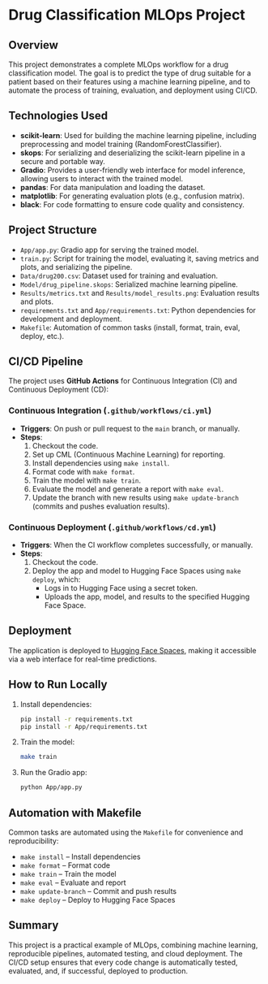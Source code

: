 # Drug Classification MLOps Project

## Overview
This project demonstrates a complete MLOps workflow for a drug classification model. The goal is to predict the type of drug suitable for a patient based on their features using a machine learning pipeline, and to automate the process of training, evaluation, and deployment using CI/CD.

## Technologies Used

- **scikit-learn**: Used for building the machine learning pipeline, including preprocessing and model training (RandomForestClassifier).
- **skops**: For serializing and deserializing the scikit-learn pipeline in a secure and portable way.
- **Gradio**: Provides a user-friendly web interface for model inference, allowing users to interact with the trained model.
- **pandas**: For data manipulation and loading the dataset.
- **matplotlib**: For generating evaluation plots (e.g., confusion matrix).
- **black**: For code formatting to ensure code quality and consistency.

## Project Structure

- `App/app.py`: Gradio app for serving the trained model.
- `train.py`: Script for training the model, evaluating it, saving metrics and plots, and serializing the pipeline.
- `Data/drug200.csv`: Dataset used for training and evaluation.
- `Model/drug_pipeline.skops`: Serialized machine learning pipeline.
- `Results/metrics.txt` and `Results/model_results.png`: Evaluation results and plots.
- `requirements.txt` and `App/requirements.txt`: Python dependencies for development and deployment.
- `Makefile`: Automation of common tasks (install, format, train, eval, deploy, etc.).

## CI/CD Pipeline

The project uses **GitHub Actions** for Continuous Integration (CI) and Continuous Deployment (CD):

### Continuous Integration (`.github/workflows/ci.yml`)
- **Triggers**: On push or pull request to the `main` branch, or manually.
- **Steps**:
  1. Checkout the code.
  2. Set up CML (Continuous Machine Learning) for reporting.
  3. Install dependencies using `make install`.
  4. Format code with `make format`.
  5. Train the model with `make train`.
  6. Evaluate the model and generate a report with `make eval`.
  7. Update the branch with new results using `make update-branch` (commits and pushes evaluation results).

### Continuous Deployment (`.github/workflows/cd.yml`)
- **Triggers**: When the CI workflow completes successfully, or manually.
- **Steps**:
  1. Checkout the code.
  2. Deploy the app and model to Hugging Face Spaces using `make deploy`, which:
     - Logs in to Hugging Face using a secret token.
     - Uploads the app, model, and results to the specified Hugging Face Space.

## Deployment

The application is deployed to [Hugging Face Spaces](https://huggingface.co/spaces), making it accessible via a web interface for real-time predictions.

## How to Run Locally

1. Install dependencies:
   ```sh
   pip install -r requirements.txt
   pip install -r App/requirements.txt
   ```
2. Train the model:
   ```sh
   make train
   ```
3. Run the Gradio app:
   ```sh
   python App/app.py
   ```

## Automation with Makefile
Common tasks are automated using the `Makefile` for convenience and reproducibility:
- `make install` – Install dependencies
- `make format` – Format code
- `make train` – Train the model
- `make eval` – Evaluate and report
- `make update-branch` – Commit and push results
- `make deploy` – Deploy to Hugging Face Spaces

## Summary
This project is a practical example of MLOps, combining machine learning, reproducible pipelines, automated testing, and cloud deployment. The CI/CD setup ensures that every code change is automatically tested, evaluated, and, if successful, deployed to production. 